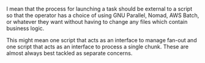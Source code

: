 I mean that the process for launching a task should be external to a script so that the operator has a choice of using GNU Parallel, Nomad, AWS Batch, or whatever they want without having to change any files which contain business logic.

This might mean one script that acts as an interface to manage fan-out and one script that acts as an interface to process a single chunk. These are almost always best tackled as separate concerns.
